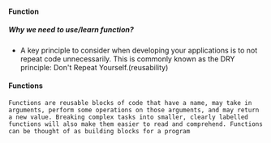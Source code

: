 #### Function 
  ##### Why we need to use/learn function?
 

  - A key principle to consider when developing your applications is to not repeat code unnecessarily. 
     This is commonly known as the DRY principle: Don't Repeat Yourself.(reusability)
  
  
  #### Functions
  
    Functions are reusable blocks of code that have a name, may take in arguments, perform some operations on those arguments, and may return a new value. Breaking complex tasks into smaller, clearly labelled functions will also make them easier to read and comprehend. Functions can be thought of as building blocks for a program

